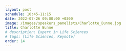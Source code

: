 ```yaml
---
layout: post
schedule: 10:45-11:15
date: 2022-07-26 09:00:00 +0300
image: /images/speakers_panelists/Charlotte_Bunne.jpg
title: Charlotte Bunne
# description: Expert in Life Sciences
# tags: [Life Sciences, Keynote]
order: 14
---
```


<!-- ## Talk Title -->
<!-- Talk abstract -->
